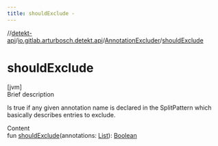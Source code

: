 ```yaml
---
title: shouldExclude -
---
```

//[detekt-api](../../index.md)/[io.gitlab.arturbosch.detekt.api](../index.md)/[AnnotationExcluder](index.md)/[shouldExclude](should-exclude.md)



# shouldExclude  
[jvm]  
Brief description  


Is true if any given annotation name is declared in the SplitPattern which basically describes entries to exclude.

  
Content  
fun [shouldExclude](should-exclude.md)(annotations: [List](https://kotlinlang.org/api/latest/jvm/stdlib/kotlin.collections/-list/index.html)<KtAnnotationEntry>): [Boolean](https://kotlinlang.org/api/latest/jvm/stdlib/kotlin/-boolean/index.html)  



